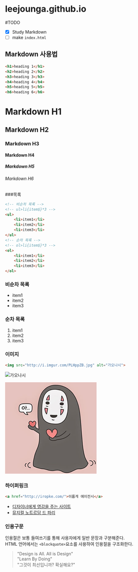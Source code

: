 # leejounga.github.io

#TODO

<!-- 체크박스 [ ]:빈 박스, [x]:체크된 박스 -->
- [x] Study Markdown
- [ ] make `index.html`

## Markdown 사용법

```html
<h1>heading 1</h1>
<h2>heading 2</h2>
<h3>heading 3</h3>
<h4>heading 4</h4>
<h5>heading 5</h5>
<h6>heading 6</h6>
```
# Markdown H1
## Markdown H2
### Markdown H3
#### Markdown H4
##### Markdown H5
###### Markdown H6

###목록

```html
<!-- 비순차 목록 -->
<!-- ul>li{item$}*3 -->
<ul>
	<li>item1</li>
	<li>item2</li>
	<li>item3</li>
</ul>
<!-- 순차 목록 -->
<!-- ol>li{item$}*3 -->
<ol>
	<li>item1</li>
	<li>item2</li>
	<li>item3</li>
</ol>
```

### 비순차 목록

- item1
- item2
- item3

### 순차 목록

1. item1
1. item2
1. item3

### 이미지
```html
<img src="http://i.imgur.com/PLHppZB.jpg" alt="가오나시">
```
<!-- 1080/2+[Emmet Math:Ctrl+Shift+Y] -->
<img src="http://i.imgur.com/PLHppZB.jpg" alt="가오나시" width="540" height="960">

<!-- 마크다운 문법: 마크다운 문법은 이미지 사이즈 조절이 안 -->
<!-- ![가오나시] (http://i.imgur.com/PLHppZB.jpg) -->

<!-- 마크다운 문법: 로컬 파일에 있는 이미지 삽입 -->
![gaonasy](Assets/gaonasy.jpg "gaonasy")

### 하이퍼링크
```html
<a href="http://iropke.com/">이롭게 에이전시</a>
```

- [디자이너에게 영감을 주는 사이트](http://iropke.com/blog/archives/3994)
- [뮤지컬 노트르담 드 파리](https://www.youtube.com/watch?v=R6Qg1isd9JM&list=PLQelIPu05G2lm-SuAFPE5EJW8BhTHCRr-)

### 인용구문

인용절은 보통 들여쓰기를 통해 사용자에게 일반 문장과 구분해준다.<br>
HTML 언어에서는 `<blockquote>`요소를 사용하여 인용절을 구조화한다.

> "Design is All. All is Design"<br>
> "Learn By Doing"<br>
> "그것이 최선입니까? 확실해요?"
